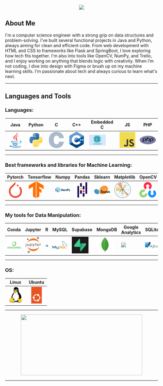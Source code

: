 <p align="center">
  <img src="https://capsule-render.vercel.app/api?type=venom&height=220&section=header&text=I%20am%20%0Ashroumith&fontSize=50&fontAlignY=40&color=0:8871e5,100:b678c4&stroke=b678c4" />
</p>


## About Me    
I'm a computer science engineer with a strong grip on data structures and problem-solving. I've built several functional projects in Java and Python, always aiming for clean and efficient code. From web development with HTML and CSS to frameworks like Flask and SpringBoot, I love exploring how tech fits together. I'm also into tools like OpenCV, NumPy, and Trello, and I enjoy working on anything that blends logic with creativity. When I’m not coding, I dive into design with Figma or brush up on my machine learning skills. I'm passionate about tech and always curious to learn what's next.

---

## Languages and Tools 

### Languages:

| Java | Python | C | C++ | Embedded C | JS | PHP |
|--------|----|-----|------|------------|-----|-----|
 | <img src="https://github.com/devicons/devicon/blob/master/icons/java/java-original.svg" width="55"/> |<img src="https://github.com/devicons/devicon/blob/master/icons/python/python-original.svg" width="55"/> | <img src="https://github.com/devicons/devicon/blob/master/icons/c/c-original.svg" width="55"/> | <img src="https://github.com/devicons/devicon/blob/master/icons/cplusplus/cplusplus-original.svg" width="55"/> | <img src="https://raw.githubusercontent.com/shroumith-simha/assets/main/embedded-c.png" width="55"/> | <img src="https://github.com/devicons/devicon/blob/master/icons/javascript/javascript-original.svg" width="55"/> | <img src="https://github.com/devicons/devicon/blob/master/icons/php/php-original.svg" width="55"/> |

---

### Best frameworks and libraries for Machine Learning:

| Pytorch | Tensorflow | Numpy | Pandas | Sklearn | Matplotlib | OpenCV |
|--------|------------|--------|--------|---------|------------|--------|
| <img src="https://github.com/devicons/devicon/blob/master/icons/pytorch/pytorch-original.svg" width="55"/> | <img src="https://github.com/devicons/devicon/blob/master/icons/tensorflow/tensorflow-original.svg" width="55"/> | <img src="https://github.com/devicons/devicon/blob/master/icons/numpy/numpy-original-wordmark.svg" width="55"/> | <img src="https://github.com/devicons/devicon/blob/master/icons/pandas/pandas-original.svg" width="55"/> | <img src="https://github.com/devicons/devicon/blob/master/icons/scikitlearn/scikitlearn-original.svg" width="55"/> | <img src="https://github.com/devicons/devicon/blob/master/icons/matplotlib/matplotlib-original.svg" width="55"/> | <img src="https://github.com/devicons/devicon/blob/master/icons/opencv/opencv-original.svg" width="55"/> |

---

### My tools for Data Manipulation:

| Conda | Jupyter | R | MySQL | Supabase | MongoDB | Google Analytics | SQLite |
|--------|----------|------|--------|-----------|----------|-------------------|--------|
| <img src="https://github.com/devicons/devicon/blob/master/icons/anaconda/anaconda-original-wordmark.svg" width="55"/> | <img src="https://github.com/devicons/devicon/blob/master/icons/jupyter/jupyter-original-wordmark.svg" width="55"/> | <img src="https://github.com/devicons/devicon/blob/master/icons/r/r-original.svg" width="55"/> | <img src="https://github.com/devicons/devicon/blob/master/icons/mysql/mysql-original-wordmark.svg" width="55"/> | <img src="https://raw.githubusercontent.com/shroumith-simha/assets/main/supabase.png" alt="Supabase" width="55"/> | <img src="https://github.com/devicons/devicon/blob/master/icons/mongodb/mongodb-original.svg" width="55"/> | <img src="https://upload.wikimedia.org/wikipedia/commons/8/89/Logo_Google_Analytics.svg" width="110"/> | <img src="https://github.com/devicons/devicon/blob/master/icons/sqlite/sqlite-original-wordmark.svg" width="55"/> |

---

### OS:

| Linux | Ubuntu |
|--------|--------|
| <img src="https://github.com/devicons/devicon/blob/master/icons/linux/linux-original.svg" width="55"/> | <img src="https://github.com/devicons/devicon/blob/master/icons/ubuntu/ubuntu-original.svg" width="55"/> |

---

<p align="center">
  <img width="400" height="200" src="https://github-readme-stats.vercel.app/api/top-langs/?username=shroumith-simha&size_weight=0.15&count_weight=0.5&layout=compact&theme=vision-friendly-dark">
</p>

---

<div id="header" align="center">
  <img src="https://komarev.com/ghpvc/?username=shroumith-simha&style=for-the-badge&color=orange" alt=""/>
</div>

